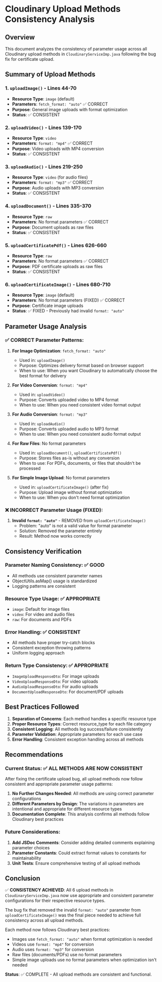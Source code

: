 # Cloudinary Upload Methods Consistency Analysis

## Overview

This document analyzes the consistency of parameter usage across all Cloudinary upload methods in `CloudinaryServiceImp.java` following the bug fix for certificate upload.

## Summary of Upload Methods

### 1. `uploadImage()` - Lines 44-70

- **Resource Type**: `image` (default)
- **Parameters**: `fetch_format: "auto"` ✅ CORRECT
- **Purpose**: General image uploads with format optimization
- **Status**: ✅ CONSISTENT

### 2. `uploadVideo()` - Lines 139-170

- **Resource Type**: `video`
- **Parameters**: `format: "mp4"` ✅ CORRECT
- **Purpose**: Video uploads with MP4 conversion
- **Status**: ✅ CONSISTENT

### 3. `uploadAudio()` - Lines 219-250

- **Resource Type**: `video` (for audio files)
- **Parameters**: `format: "mp3"` ✅ CORRECT
- **Purpose**: Audio uploads with MP3 conversion
- **Status**: ✅ CONSISTENT

### 4. `uploadDocument()` - Lines 335-370

- **Resource Type**: `raw`
- **Parameters**: No format parameters ✅ CORRECT
- **Purpose**: Document uploads as raw files
- **Status**: ✅ CONSISTENT

### 5. `uploadCertificatePdf()` - Lines 626-660

- **Resource Type**: `raw`
- **Parameters**: No format parameters ✅ CORRECT
- **Purpose**: PDF certificate uploads as raw files
- **Status**: ✅ CONSISTENT

### 6. `uploadCertificateImage()` - Lines 680-710

- **Resource Type**: `image` (default)
- **Parameters**: No format parameters (FIXED) ✅ CORRECT
- **Purpose**: Certificate image uploads
- **Status**: ✅ FIXED - Previously had invalid `format: "auto"`

## Parameter Usage Analysis

### ✅ CORRECT Parameter Patterns:

1. **For Image Optimization**: `fetch_format: "auto"`

   - Used in: `uploadImage()`
   - Purpose: Optimizes delivery format based on browser support
   - When to use: When you want Cloudinary to automatically choose the best format for delivery

2. **For Video Conversion**: `format: "mp4"`

   - Used in: `uploadVideo()`
   - Purpose: Converts uploaded video to MP4 format
   - When to use: When you need consistent video format output

3. **For Audio Conversion**: `format: "mp3"`

   - Used in: `uploadAudio()`
   - Purpose: Converts uploaded audio to MP3 format
   - When to use: When you need consistent audio format output

4. **For Raw Files**: No format parameters

   - Used in: `uploadDocument()`, `uploadCertificatePdf()`
   - Purpose: Stores files as-is without any conversion
   - When to use: For PDFs, documents, or files that shouldn't be processed

5. **For Simple Image Upload**: No format parameters
   - Used in: `uploadCertificateImage()` (after fix)
   - Purpose: Upload image without format optimization
   - When to use: When you don't need format optimization

### ❌ INCORRECT Parameter Usage (FIXED):

1. **Invalid `format: "auto"`** - REMOVED from `uploadCertificateImage()`
   - Problem: "auto" is not a valid value for format parameter
   - Solution: Removed the parameter entirely
   - Result: Method now works correctly

## Consistency Verification

### Parameter Naming Consistency: ✅ GOOD

- All methods use consistent parameter names
- ObjectUtils.asMap() usage is standardized
- Logging patterns are consistent

### Resource Type Usage: ✅ APPROPRIATE

- `image`: Default for image files
- `video`: For video and audio files
- `raw`: For documents and PDFs

### Error Handling: ✅ CONSISTENT

- All methods have proper try-catch blocks
- Consistent exception throwing patterns
- Uniform logging approach

### Return Type Consistency: ✅ APPROPRIATE

- `ImageUploadResponseDto`: For image uploads
- `VideoUploadResponseDto`: For video uploads
- `AudioUploadResponseDto`: For audio uploads
- `DocumentUploadResponseDto`: For document/PDF uploads

## Best Practices Followed

1. **Separation of Concerns**: Each method handles a specific resource type
2. **Proper Resource Types**: Correct resource_type for each file category
3. **Consistent Logging**: All methods log success/failure consistently
4. **Parameter Validation**: Appropriate parameters for each use case
5. **Error Handling**: Consistent exception handling across all methods

## Recommendations

### Current Status: ✅ ALL METHODS ARE NOW CONSISTENT

After fixing the certificate upload bug, all upload methods now follow consistent and appropriate parameter usage patterns:

1. **No Further Changes Needed**: All methods are using correct parameter configurations
2. **Different Parameters by Design**: The variations in parameters are intentional and appropriate for different resource types
3. **Documentation Complete**: This analysis confirms all methods follow Cloudinary best practices

### Future Considerations:

1. **Add JSDoc Comments**: Consider adding detailed comments explaining parameter choices
2. **Parameter Constants**: Could extract format values to constants for maintainability
3. **Unit Tests**: Ensure comprehensive testing of all upload methods

## Conclusion

✅ **CONSISTENCY ACHIEVED**: All 6 upload methods in `CloudinaryServiceImp.java` now use appropriate and consistent parameter configurations for their respective resource types.

The bug fix that removed the invalid `format: "auto"` parameter from `uploadCertificateImage()` was the final piece needed to achieve full consistency across all upload methods.

Each method now follows Cloudinary best practices:

- Images use `fetch_format: "auto"` when format optimization is needed
- Videos use `format: "mp4"` for conversion
- Audio uses `format: "mp3"` for conversion
- Raw files (documents/PDFs) use no format parameters
- Simple image uploads use no format parameters when optimization isn't needed

**Status**: ✅ COMPLETE - All upload methods are consistent and functional.
